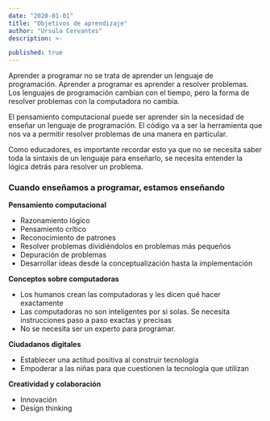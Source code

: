 ```yaml
---
date: "2020-01-01"
title: "Objetivos de aprendizaje"
author: "Ursula Cervantes"
description: >-

published: true
---
```


Aprender a programar no se trata de aprender un lenguaje de programación.
Aprender a programar es aprender a resolver problemas. Los lenguajes de
programación cambian con el tiempo, pero la forma de resolver problemas con la
computadora no cambia.

El pensamiento computacional puede ser aprender sin la necesidad de enseñar un
lenguaje de programación. El código va a ser la herramienta que nos va a permitir
resolver problemas de una manera en particular.

Como educadores, es importante recordar esto ya que no se necesita saber toda la
sintaxis de un lenguaje para enseñarlo, se necesita entender la lógica detrás
para resolver un problema.

### Cuando enseñamos a programar, estamos enseñando

**Pensamiento computacional**

* Razonamiento lógico
* Pensamiento crítico
* Reconocimiento de patrones
* Resolver problemas dividiéndolos en problemas más pequeños
* Depuración de problemas
* Desarrollar ideas desde la conceptualización hasta la implementación

**Conceptos sobre computadoras**

* Los humanos crean las computadoras y les dicen qué hacer exactamente
* Las computadoras no son inteligentes por si solas. Se necesita instrucciones
paso a paso exactas y precisas
* No se necesita ser un experto para programar.

**Ciudadanos digitales**

* Establecer una actitud positiva al construir tecnología
* Empoderar a las niñas para que cuestionen la tecnología que utilizan

**Creatividad y colaboración**

* Innovación
* Design thinking
